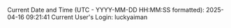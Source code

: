 Current Date and Time (UTC - YYYY-MM-DD HH:MM:SS formatted): 2025-04-16 09:21:41
Current User's Login: luckyaiman

